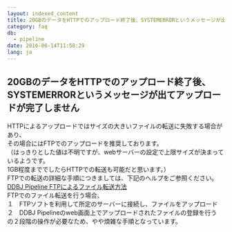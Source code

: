 ```yaml
---
layout: indexed_content
title: 20GBのデータをHTTPでのアップロード終了後、SYSTEMERRORというメッセージが出てアップロードが完了しません
category: faq
db:
  - pipeline
date: 2016-06-14T11:58:29
lang: ja
---
```


## 20GBのデータをHTTPでのアップロード終了後、SYSTEMERRORというメッセージが出てアップロードが完了しません

HTTPによるアップロードではサイズの大きいファイルの転送に失敗する場合があり、<br>その場合にはFTPでのアップロードを推奨しております。<br>（はっきりとした値は不明ですが、webサーバーの設定で上限サイズが決まっているようです。<br>1GB程度まででしたらHTTPでの転送も可能だと思います。）<br>FTPでの転送の詳細な手順につきましては、下記のヘルプをご参照ください。<br><a href="https://www.evernote.com/shard/s205/sh/dadca23e-38bc-4b13-a8b1-1c592f5b31e2/439158c40652ddb7d47f2b60ce022291">DDBJ Pipeline FTPによるファイル転送方法</a><br>FTPでのファイル転送を行う場合、<br>１　FTPソフトを利用して所定のサーバーに接続し、ファイルをアップロード<br>２　DDBJ Pipelineのweb画面上でアップロードされたファイルの登録を行う<br>の２段階の操作が必要なため、やや煩雑な手順となっています。